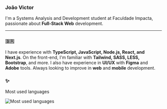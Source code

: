 ### João Victor
I'm a Systems Analysis and Development student at Faculdade Impacta, passionate about **Full-Stack Web** development. 

---

### 🇧🇷
I have experience with **TypeScript, JavaScript, Node.js, React, and Next.js**. On the front-end, I'm familiar with **Tailwind, SASS, LESS, Bootstrap**, and more. I also have experience in **UI/UX** with **Figma** and **Adobe** tools. Always looking to improve in **web** and **mobile** development.

### ✨
Most used languages

<div>
   <img loading="lazy" src="https://github-readme-stats.vercel.app/api/top-langs/?username=joaoxmb&langs_count=20&theme=github_dark_dimmed&hide_border=true&hide_title=true"  alt="Most used languages">
</div>
